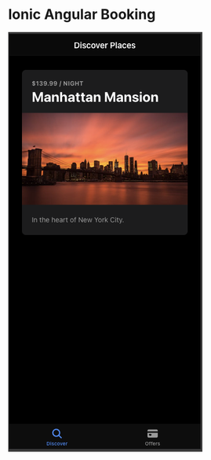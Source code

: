 # Ionic Angular Booking
![Screenshot.png](https://github.com/Kleren/Ionic-Angular-Booking/blob/master/src/assets/img/appscreenshot.png)
